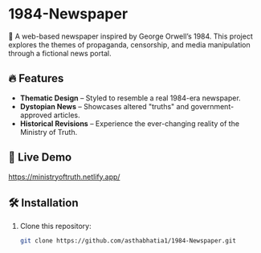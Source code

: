 # 1984-Newspaper
📜 A web-based newspaper inspired by George Orwell’s 1984. This project explores the themes of propaganda, censorship, and media manipulation through a fictional news portal.

## 🔥 Features  
- **Thematic Design** – Styled to resemble a real 1984-era newspaper.  
- **Dystopian News** – Showcases altered "truths" and government-approved articles.  
- **Historical Revisions** – Experience the ever-changing reality of the Ministry of Truth.  

## 🚀 Live Demo  
https://ministryoftruth.netlify.app/

## 🛠️ Installation  
1. Clone this repository:  
   ```bash
   git clone https://github.com/asthabhatia1/1984-Newspaper.git
